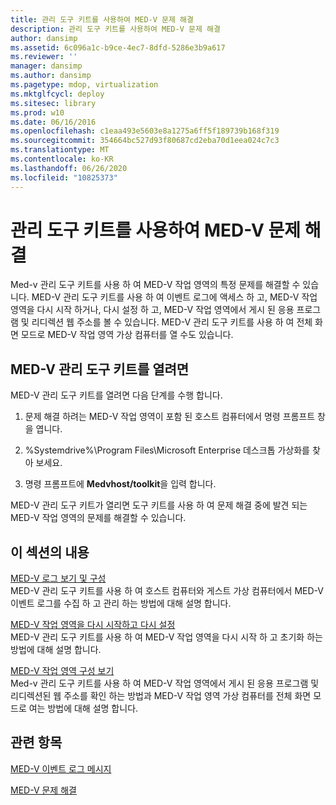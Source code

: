 ```yaml
---
title: 관리 도구 키트를 사용하여 MED-V 문제 해결
description: 관리 도구 키트를 사용하여 MED-V 문제 해결
author: dansimp
ms.assetid: 6c096a1c-b9ce-4ec7-8dfd-5286e3b9a617
ms.reviewer: ''
manager: dansimp
ms.author: dansimp
ms.pagetype: mdop, virtualization
ms.mktglfcycl: deploy
ms.sitesec: library
ms.prod: w10
ms.date: 06/16/2016
ms.openlocfilehash: c1eaa493e5603e8a1275a6ff5f189739b168f319
ms.sourcegitcommit: 354664bc527d93f80687cd2eba70d1eea024c7c3
ms.translationtype: MT
ms.contentlocale: ko-KR
ms.lasthandoff: 06/26/2020
ms.locfileid: "10825373"
---
```

# 관리 도구 키트를 사용하여 MED-V 문제 해결


Med-v 관리 도구 키트를 사용 하 여 MED-V 작업 영역의 특정 문제를 해결할 수 있습니다. MED-V 관리 도구 키트를 사용 하 여 이벤트 로그에 액세스 하 고, MED-V 작업 영역을 다시 시작 하거나, 다시 설정 하 고, MED-V 작업 영역에서 게시 된 응용 프로그램 및 리디렉션 웹 주소를 볼 수 있습니다. MED-V 관리 도구 키트를 사용 하 여 전체 화면 모드로 MED-V 작업 영역 가상 컴퓨터를 열 수도 있습니다.

## MED-V 관리 도구 키트를 열려면


MED-V 관리 도구 키트를 열려면 다음 단계를 수행 합니다.

1.  문제 해결 하려는 MED-V 작업 영역이 포함 된 호스트 컴퓨터에서 명령 프롬프트 창을 엽니다.

2.  %Systemdrive%\\Program Files\\Microsoft Enterprise 데스크톱 가상화를 찾아 보세요.

3.  명령 프롬프트에 **Medvhost/toolkit**을 입력 합니다.

MED-V 관리 도구 키트가 열리면 도구 키트를 사용 하 여 문제 해결 중에 발견 되는 MED-V 작업 영역의 문제를 해결할 수 있습니다.

## 이 섹션의 내용


<a href="" id="viewing-and-configuring-med-v-logs"></a>[MED-V 로그 보기 및 구성](viewing-and-configuring-med-v-logs.md)  
MED-V 관리 도구 키트를 사용 하 여 호스트 컴퓨터와 게스트 가상 컴퓨터에서 MED-V 이벤트 로그를 수집 하 고 관리 하는 방법에 대해 설명 합니다.

<a href="" id="restarting-and-resetting-a-med-v-workspace"></a>[MED-V 작업 영역을 다시 시작하고 다시 설정](restarting-and-resetting-a-med-v-workspace.md)  
MED-V 관리 도구 키트를 사용 하 여 MED-V 작업 영역을 다시 시작 하 고 초기화 하는 방법에 대해 설명 합니다.

<a href="" id="viewing-med-v-workspace-configurations"></a>[MED-V 작업 영역 구성 보기](viewing-med-v-workspace-configurations.md)  
Med-v 관리 도구 키트를 사용 하 여 MED-V 작업 영역에서 게시 된 응용 프로그램 및 리디렉션된 웹 주소를 확인 하는 방법과 MED-V 작업 영역 가상 컴퓨터를 전체 화면 모드로 여는 방법에 대해 설명 합니다.

## 관련 항목


[MED-V 이벤트 로그 메시지](med-v-event-log-messages.md)

[MED-V 문제 해결](troubleshooting-med-vmedv2.md)

 

 





